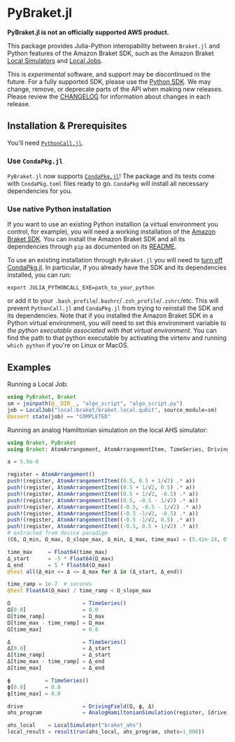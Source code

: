 # PyBraket.jl

**PyBraket.jl is not an officially supported AWS product.**

This package provides Julia-Python interopability between `Braket.jl` and Python features of the Amazon Braket SDK, such as the Amazon Braket [Local Simulators](https://docs.aws.amazon.com/braket/latest/developerguide/braket-send-to-local-simulator.html) and
[Local Jobs](https://docs.aws.amazon.com/braket/latest/developerguide/braket-jobs-local-mode.html).

This is *experimental* software, and support may be discontinued in the future. For a fully supported SDK, please use
the [Python SDK](https://github.com/aws/amazon-braket-sdk-python). We may change, remove, or deprecate parts of the API when making new releases.
Please review the [CHANGELOG](CHANGELOG.md) for information about changes in each release. 

## Installation & Prerequisites

You'll need [`PythonCall.jl`](https://cjdoris.github.io/PythonCall.jl).

### Use `CondaPkg.jl`

`PyBraket.jl` now supports [`CondaPkg.jl`](https://github.com/cjdoris/CondaPkg.jl)! The package and its tests come with `CondaPkg.toml` files ready to go.
`CondaPkg` will install all necessary dependencies for you.

### Use native Python installation

If you want to use an existing Python installion (a virtual environment you control, for example),
you will need a working installation of the [Amazon Braket SDK](https://github.com/aws/amazon-braket-sdk-python).
You can install the Amazon Braket SDK and all its dependencies through `pip` as documented on its [README](https://github.com/aws/amazon-braket-sdk-python/blob/main/README.md).
 
To use an existing installation through `PyBraket.jl` you will need to [turn off CondaPkg.jl](https://cjdoris.github.io/PythonCall.jl/stable/pythoncall/#If-you-don't-want-to-use-Conda).
In particular, if you already have the SDK and its dependencies installed, you can run:

`export JULIA_PYTHONCALL_EXE=path_to_your_python`

or add it to your `.bash_profile`/`.bashrc`/`.zsh_profile`/`.zshrc`/etc.
This will prevent `PythonCall.jl` and `CondaPkg.jl` from trying to reinstall the SDK and its dependencies.
Note that if you installed the Amazon Braket SDK in a Python virtual environment, you will need to set this environment variable *to the python executable associated with that virtual environment*. You can find the path to that python executable by activating the virtenv and running `which python` if you're on Linux or MacOS.

## Examples

Running a Local Job:

```julia
using PyBraket, Braket
sm = joinpath(@__DIR__, "algo_script", "algo_script.py")
job = LocalJob("local:braket/braket.local.qubit", source_module=sm)
@assert state(job) == "COMPLETED" 
```

Running an analog Hamiltonian simulation on the local AHS simulator:

```julia
using Braket, PyBraket
using Braket: AtomArrangement, AtomArrangementItem, TimeSeries, DrivingField, AwsDevice, AnalogHamiltonianSimulation, discretize, AnalogHamiltonianSimulationQuantumTaskResult

a = 5.5e-6

register = AtomArrangement()
push!(register, AtomArrangementItem((0.5, 0.5 + 1/√2) .* a))
push!(register, AtomArrangementItem((0.5 + 1/√2, 0.5) .* a))
push!(register, AtomArrangementItem((0.5 + 1/√2, -0.5) .* a))
push!(register, AtomArrangementItem((0.5, -0.5 - 1/√2) .* a))
push!(register, AtomArrangementItem((-0.5, -0.5 - 1/√2) .* a))
push!(register, AtomArrangementItem((-0.5 -1/√2, -0.5) .* a))
push!(register, AtomArrangementItem((-0.5 -1/√2, 0.5) .* a))
push!(register, AtomArrangementItem((-0.5, 0.5 + 1/√2) .* a))
# extracted from device paradigm
(C6, Ω_min, Ω_max, Ω_slope_max, Δ_min, Δ_max, time_max) = (5.42e-24, 0.0, 6.3e6, 2.5e14, -1.25e8, 1.25e8, 4.0e-6)

time_max     = Float64(time_max)
Δ_start      = -5 * Float64(Ω_max)
Δ_end        = 5 * Float64(Ω_max)
@test all(Δ_min <= Δ <= Δ_max for Δ in (Δ_start, Δ_end))

time_ramp = 1e-7  # seconds
@test Float64(Ω_max) / time_ramp < Ω_slope_max

Ω                       = TimeSeries()
Ω[0.0]                  = 0.0
Ω[time_ramp]            = Ω_max
Ω[time_max - time_ramp] = Ω_max
Ω[time_max]             = 0.0 

Δ                       = TimeSeries()
Δ[0.0]                  = Δ_start
Δ[time_ramp]            = Δ_start
Δ[time_max - time_ramp] = Δ_end
Δ[time_max]             = Δ_end

ϕ           = TimeSeries()
ϕ[0.0]      = 0.0
ϕ[time_max] = 0.0

drive                   = DrivingField(Ω, ϕ, Δ)
ahs_program             = AnalogHamiltonianSimulation(register, [drive])

ahs_local    = LocalSimulator("braket_ahs")
local_result = result(run(ahs_local, ahs_program, shots=1_000))
``` 
